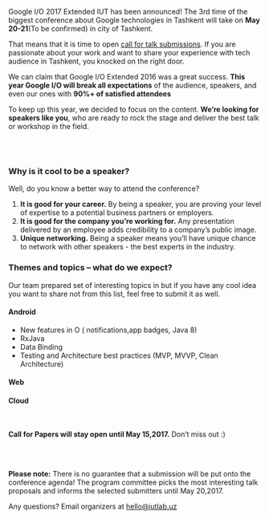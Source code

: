 Google I/O 2017  Extended IUT  has been announced! The 3rd time of the biggest conference about Google technologies in Tashkent will take on **May  20-21**(To be confirmed) in  city of Tashkent.

That means that it is time to open [call for talk submissions](http://bit.ly/lecen). If you are passionate about your work and want to share your experience with   tech audience in Tashkent, you knocked on the right door.

We can claim that Google I/O Extended 2016 was a great success.  **This year Google I/O  will break all expectations** of the audience, speakers, and even our ones with **90%+ of satisfied attendees**


To keep up this year, we decided to focus on the content. **We’re looking for speakers like you**, who are ready to rock the stage and deliver the best talk or workshop in the field.
<div class="text-center">
<a href="http://bit.ly/lecen" target="_blank" class="style-scope header-content" style="color: white; ">
  <paper-button class="primary style-scope header-content x-scope paper-button-0" raised="" role="button" tabindex="0" animated="" aria-disabled="false" elevation="1">Submit a proposal</paper-button>
</a>
</div>

<br/>

### Why is it cool to be a speaker?

Well, do you know a better way to attend the conference?

1. **It is good for your career.** By being a speaker, you are proving your level of expertise to a potential business partners or employers.
2. **It is good for the company you’re working for.** Any presentation delivered by an employee adds credibility to a company’s public image.
3. **Unique networking.** Being a speaker means you’ll have unique chance to network with other speakers - the best experts in the industry.


### Themes and topics – what do we expect?

Our team prepared set of interesting topics in but if you have any cool idea you want to share not from this list, feel free to submit it as well.

#### Android
* New features in O ( notifications,app badges, Java 8)
* RxJava
* Data Binding
* Testing and Architecture best practices (MVP, MVVP, Clean Architecture)

#### Web
#### Cloud

<br/>

**Call for Papers will stay open until May 15,2017.** Don’t miss out :)

<div class="text-center">
<a href="http://bit.ly/lecen" target="_blank" class="style-scope header-content" style="color: white; ">
  <paper-button class="primary style-scope header-content x-scope paper-button-0" raised="" role="button" tabindex="0" animated="" aria-disabled="false" elevation="1">Submit a proposal</paper-button>
</a>
</div>
<br/>

**Please note:** There is no guarantee that a submission will be put onto the conference agenda! The program committee picks the most interesting talk proposals and informs the selected submitters until May 20,2017.

Any questions? Email organizers at [hello@iutlab.uz](mailto:hello@iutlab.uz)



